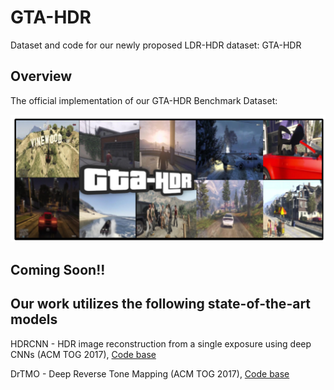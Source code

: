 # GTA-HDR
Dataset and code for our newly proposed LDR-HDR dataset: GTA-HDR


## Overview

The official implementation of our GTA-HDR Benchmark Dataset:  
 
![My Image](assets/GTA-HDR-Teaser.png)


## Coming Soon!!


## Our work utilizes the following state-of-the-art models

HDRCNN - HDR image reconstruction from a single exposure using deep CNNs (ACM TOG 2017), [Code base](https://github.com/gabrieleilertsen/hdrcnn)

DrTMO - Deep Reverse Tone Mapping (ACM TOG 2017), [Code base](https://github.com/shleecs/DrTMO_unofficial_pytorch)


